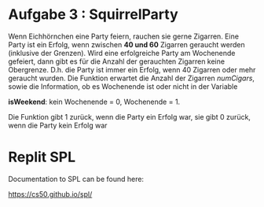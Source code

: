 # Aufgabe 3 : SquirrelParty
Wenn Eichhörnchen eine Party feiern, rauchen sie gerne Zigarren. Eine Party ist ein Erfolg, wenn zwischen **40 und 60** Zigarren geraucht werden (inklusive der Grenzen).
Wird eine erfolgreiche Party am Wochenende gefeiert, dann gibt es für die Anzahl der gerauchten Zigarren keine Obergrenze. D.h. die Party ist immer ein Erfolg, wenn 40 Zigarren oder mehr geraucht wurden. Die Funktion erwartet die Anzahl der Zigarren *numCigars*, sowie die Information, ob es Wochenende ist oder nicht in der Variable 

**isWeekend**: kein Wochenende = 0, Wochenende = 1.

Die Funktion gibt 1 zurück, wenn die Party ein Erfolg war, sie gibt 0 zurück, wenn die Party kein Erfolg war

# Replit SPL

Documentation to SPL can be found here:

https://cs50.github.io/spl/


